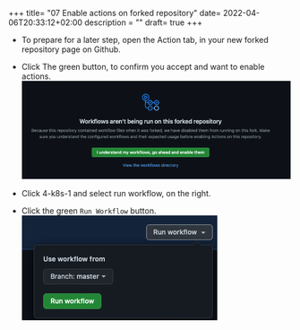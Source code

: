 +++
title= "07 Enable actions on forked repository"
date= 2022-04-06T20:33:12+02:00
description = ""
draft= true
+++
- To prepare for a later step, open the Action tab, in your new forked repository page on Github.
- Click The green button, to confirm you accept and want to enable actions.
![actions](/images/actions.png)


- Click 4-k8s-1 and select run workflow, on the right.
- Click the green `Run Workflow` button.
![run_workflow](/images/run_workflow.png)